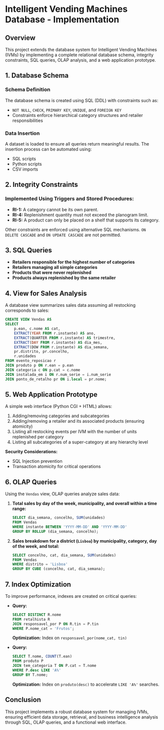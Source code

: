 # Intelligent Vending Machines Database - Implementation

## Overview
This project extends the database system for Intelligent Vending Machines (IVMs) by implementing a complete relational database schema, integrity constraints, SQL queries, OLAP analysis, and a web application prototype.

## 1. Database Schema

### Schema Definition
The database schema is created using SQL (DDL) with constraints such as:
- `NOT NULL`, `CHECK`, `PRIMARY KEY`, `UNIQUE`, and `FOREIGN KEY`
- Constraints enforce hierarchical category structures and retailer responsibilities

### Data Insertion
A dataset is loaded to ensure all queries return meaningful results. The insertion process can be automated using:
- SQL scripts
- Python scripts
- CSV imports

## 2. Integrity Constraints

### Implemented Using Triggers and Stored Procedures:
- **RI-1:** A category cannot be its own parent.
- **RI-4:** Replenishment quantity must not exceed the planogram limit.
- **RI-5:** A product can only be placed on a shelf that supports its category.

Other constraints are enforced using alternative SQL mechanisms. `ON DELETE CASCADE` and `ON UPDATE CASCADE` are not permitted.

## 3. SQL Queries

- **Retailers responsible for the highest number of categories**
- **Retailers managing all simple categories**
- **Products that were never replenished**
- **Products always replenished by the same retailer**

## 4. View for Sales Analysis

A database view summarizes sales data assuming all restocking corresponds to sales:

```sql
CREATE VIEW Vendas AS
SELECT 
    p.ean, c.nome AS cat, 
    EXTRACT(YEAR FROM r.instante) AS ano, 
    EXTRACT(QUARTER FROM r.instante) AS trimestre, 
    EXTRACT(DAY FROM r.instante) AS dia_mes, 
    EXTRACT(DOW FROM r.instante) AS dia_semana, 
    pr.distrito, pr.concelho, 
    r.unidades
FROM evento_reposicao r
JOIN produto p ON r.ean = p.ean
JOIN categoria c ON p.cat = c.nome
JOIN instalada_em i ON r.num_serie = i.num_serie
JOIN ponto_de_retalho pr ON i.local = pr.nome;
```

## 5. Web Application Prototype

A simple web interface (Python CGI + HTML) allows:
1. Adding/removing categories and subcategories
2. Adding/removing a retailer and its associated products (ensuring atomicity)
3. Listing all restocking events per IVM with the number of units replenished per category
4. Listing all subcategories of a super-category at any hierarchy level

**Security Considerations:**
- SQL Injection prevention
- Transaction atomicity for critical operations

## 6. OLAP Queries

Using the `Vendas` view, OLAP queries analyze sales data:

1. **Total sales by day of the week, municipality, and overall within a time range:**
   ```sql
   SELECT dia_semana, concelho, SUM(unidades) 
   FROM Vendas
   WHERE instante BETWEEN 'YYYY-MM-DD' AND 'YYYY-MM-DD'
   GROUP BY ROLLUP (dia_semana, concelho);
   ```

2. **Sales breakdown for a district (`Lisboa`) by municipality, category, day of the week, and total:**
   ```sql
   SELECT concelho, cat, dia_semana, SUM(unidades) 
   FROM Vendas
   WHERE distrito = 'Lisboa'
   GROUP BY CUBE (concelho, cat, dia_semana);
   ```

## 7. Index Optimization

To improve performance, indexes are created on critical queries:

- **Query:**
  ```sql
  SELECT DISTINCT R.nome 
  FROM retalhista R 
  JOIN responsavel_por P ON R.tin = P.tin 
  WHERE P.nome_cat = 'Frutos';
  ```
  **Optimization:** Index on `responsavel_por(nome_cat, tin)`

- **Query:**
  ```sql
  SELECT T.nome, COUNT(T.ean) 
  FROM produto P 
  JOIN tem_categoria T ON P.cat = T.nome 
  WHERE P.desc LIKE 'A%' 
  GROUP BY T.nome;
  ```
  **Optimization:** Index on `produto(desc)` to accelerate `LIKE 'A%'` searches.

## Conclusion
This project implements a robust database system for managing IVMs, ensuring efficient data storage, retrieval, and business intelligence analysis through SQL, OLAP queries, and a functional web interface.
